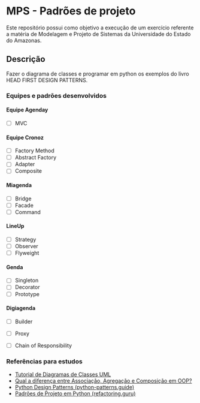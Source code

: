 # MPS - Padrões de projeto

Este repositório possui como objetivo a execução de um exercício referente a matéria de Modelagem e Projeto de Sistemas da Universidade do Estado do Amazonas.



## Descrição

Fazer o diagrama de classes e programar em python os exemplos do livro HEAD FIRST DESIGN PATTERNS.



### Equipes e padrões desenvolvidos

#### Equipe Agenday

- [ ] MVC

#### Equipe Cronoz

- [ ] Factory Method
- [ ] Abstract Factory 
- [ ] Adapter
- [ ] Composite

#### Miagenda

- [ ] Bridge 
- [ ] Facade
- [ ] Command

#### LineUp

- [ ] Strategy
- [ ] Observer
- [ ] Flyweight

#### Genda

- [ ] Singleton
- [ ] Decorator
- [ ] Prototype

#### Digiagenda

- [ ] Builder
- [ ] Proxy
- [ ] Chain of Responsibility



### Referências para estudos

- [Tutorial de Diagramas de Classes UML](https://www.youtube.com/watch?v=rDidOn6KN9k)
- [Qual a diferença entre Associação, Agregação e Composição em OOP?](https://pt.stackoverflow.com/questions/86715/qual-a-diferença-entre-associação-agregação-e-composição-em-oop)
- [Python Design Patterns (python-patterns.guide)](https://python-patterns.guide/)
- [Padrões de Projeto em Python (refactoring.guru)](https://refactoring.guru/pt-br/design-patterns/python)
